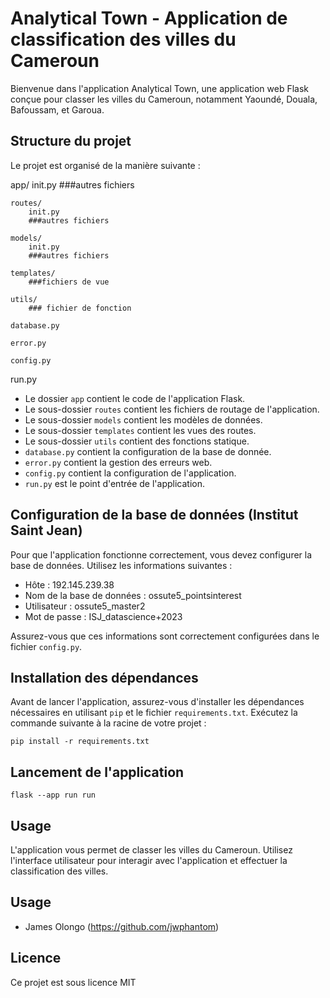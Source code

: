 # Analytical Town - Application de classification des villes du Cameroun

Bienvenue dans l'application Analytical Town, une application web Flask conçue pour classer les villes du Cameroun, notamment Yaoundé, Douala, Bafoussam, et Garoua.

## Structure du projet

Le projet est organisé de la manière suivante :

app/
    init.py
    ###autres fichiers

    routes/
        init.py
        ###autres fichiers
    
    models/
        init.py
        ###autres fichiers

    templates/
        ###fichiers de vue

    utils/
        ### fichier de fonction

    database.py

    error.py

    config.py

run.py



- Le dossier `app` contient le code de l'application Flask.
- Le sous-dossier `routes` contient les fichiers de routage de l'application.
- Le sous-dossier `models` contient les modèles de données.
- Le sous-dossier `templates` contient les vues des routes.
- Le sous-dossier `utils` contient des fonctions statique.
- `database.py` contient la configuration de la base de donnée.
- `error.py` contient la gestion des erreurs web.
- `config.py` contient la configuration de l'application.
- `run.py` est le point d'entrée de l'application.

## Configuration de la base de données (Institut Saint Jean)

Pour que l'application fonctionne correctement, vous devez configurer la base de données. Utilisez les informations suivantes :

- Hôte : 192.145.239.38
- Nom de la base de données : ossute5_pointsinterest
- Utilisateur : ossute5_master2
- Mot de passe : ISJ_datascience+2023

Assurez-vous que ces informations sont correctement configurées dans le fichier `config.py`.

## Installation des dépendances

Avant de lancer l'application, assurez-vous d'installer les dépendances nécessaires en utilisant `pip` et le fichier `requirements.txt`. Exécutez la commande suivante à la racine de votre projet :

```shell
pip install -r requirements.txt
```

## Lancement de l'application

```shell
flask --app run run 
```

## Usage

L'application vous permet de classer les villes du Cameroun. Utilisez l'interface utilisateur pour interagir avec l'application et effectuer la classification des villes.


## Usage
- James Olongo (https://github.com/jwphantom)


## Licence

Ce projet est sous licence MIT
